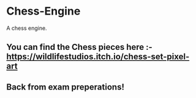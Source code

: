 # Chess-Engine
A chess engine.
## You can find the Chess pieces here :- https://wildlifestudios.itch.io/chess-set-pixel-art

## Back from exam preperations!
